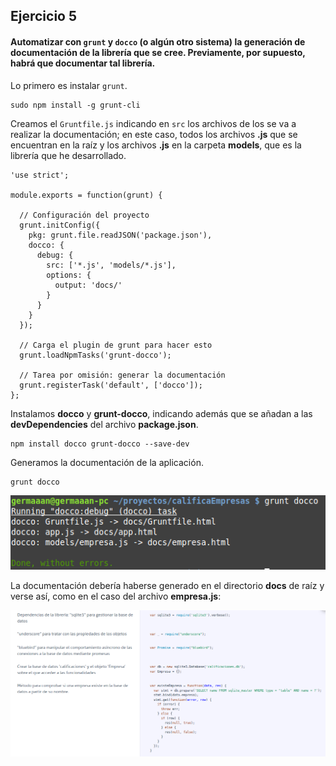 ## Ejercicio 5

#### Automatizar con `grunt` y `docco` (o algún otro sistema) la generación de documentación de la librería que se cree. Previamente, por supuesto, habrá que documentar tal librería.

Lo primero es instalar `grunt`.

```
sudo npm install -g grunt-cli
```

Creamos el `Gruntfile.js` indicando en `src` los archivos de los se va a realizar la documentación; en este caso, todos los archivos **.js** que se encuentran en la raíz y los archivos **.js** en la carpeta **models**, que es la librería que he desarrollado.

```
'use strict';

module.exports = function(grunt) {

  // Configuración del proyecto
  grunt.initConfig({
    pkg: grunt.file.readJSON('package.json'),
    docco: {
      debug: {
        src: ['*.js', 'models/*.js'],
        options: {
          output: 'docs/'
        }
      }
    }
  });

  // Carga el plugin de grunt para hacer esto
  grunt.loadNpmTasks('grunt-docco');

  // Tarea por omisión: generar la documentación
  grunt.registerTask('default', ['docco']);
};
```

Instalamos **docco** y **grunt-docco**, indicando además que se añadan a las **devDependencies** del archivo **package.json**.

```
npm install docco grunt-docco --save-dev
```

Generamos la documentación de la aplicación.

```
grunt docco
```

![eje05_img01](img/eje05_img01.png)

La documentación debería haberse generado en el directorio **docs** de raíz y verse así, como en el caso del archivo **empresa.js**:

![eje05_img02](img/eje05_img02.png)
